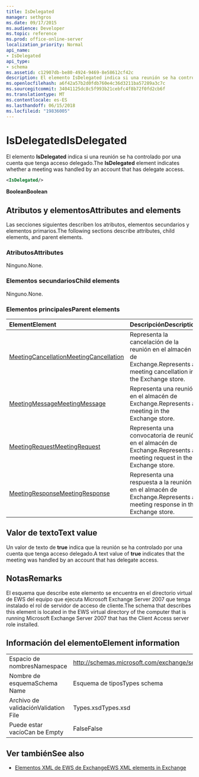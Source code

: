 ```yaml
---
title: IsDelegated
manager: sethgros
ms.date: 09/17/2015
ms.audience: Developer
ms.topic: reference
ms.prod: office-online-server
localization_priority: Normal
api_name:
- IsDelegated
api_type:
- schema
ms.assetid: c12907db-be80-4924-9469-8e58612cf42c
description: El elemento IsDelegated indica si una reunión se ha controlado por una cuenta que tenga acceso delegado.
ms.openlocfilehash: a6f42a57b2d0fdb760e4c36d3211ba57289a3c7c
ms.sourcegitcommit: 34041125dc8c5f993b21cebfc4f8b72f0fd2cb6f
ms.translationtype: MT
ms.contentlocale: es-ES
ms.lasthandoff: 06/15/2018
ms.locfileid: "19836005"
---
```

# <a name="isdelegated"></a><span data-ttu-id="d0921-103">IsDelegated</span><span class="sxs-lookup"><span data-stu-id="d0921-103">IsDelegated</span></span>

<span data-ttu-id="d0921-104">El elemento **IsDelegated** indica si una reunión se ha controlado por una cuenta que tenga acceso delegado.</span><span class="sxs-lookup"><span data-stu-id="d0921-104">The **IsDelegated** element indicates whether a meeting was handled by an account that has delegate access.</span></span> 
  
```xml
<IsDelegated/>
```

 <span data-ttu-id="d0921-105">**Boolean**</span><span class="sxs-lookup"><span data-stu-id="d0921-105">**Boolean**</span></span>
## <a name="attributes-and-elements"></a><span data-ttu-id="d0921-106">Atributos y elementos</span><span class="sxs-lookup"><span data-stu-id="d0921-106">Attributes and elements</span></span>

<span data-ttu-id="d0921-107">Las secciones siguientes describen los atributos, elementos secundarios y elementos primarios.</span><span class="sxs-lookup"><span data-stu-id="d0921-107">The following sections describe attributes, child elements, and parent elements.</span></span>
  
### <a name="attributes"></a><span data-ttu-id="d0921-108">Atributos</span><span class="sxs-lookup"><span data-stu-id="d0921-108">Attributes</span></span>

<span data-ttu-id="d0921-109">Ninguno.</span><span class="sxs-lookup"><span data-stu-id="d0921-109">None.</span></span>
  
### <a name="child-elements"></a><span data-ttu-id="d0921-110">Elementos secundarios</span><span class="sxs-lookup"><span data-stu-id="d0921-110">Child elements</span></span>

<span data-ttu-id="d0921-111">Ninguno.</span><span class="sxs-lookup"><span data-stu-id="d0921-111">None.</span></span>
  
### <a name="parent-elements"></a><span data-ttu-id="d0921-112">Elementos principales</span><span class="sxs-lookup"><span data-stu-id="d0921-112">Parent elements</span></span>

|<span data-ttu-id="d0921-113">**Element**</span><span class="sxs-lookup"><span data-stu-id="d0921-113">**Element**</span></span>|<span data-ttu-id="d0921-114">**Descripción**</span><span class="sxs-lookup"><span data-stu-id="d0921-114">**Description**</span></span>|
|:-----|:-----|
|[<span data-ttu-id="d0921-115">MeetingCancellation</span><span class="sxs-lookup"><span data-stu-id="d0921-115">MeetingCancellation</span></span>](meetingcancellation.md) <br/> |<span data-ttu-id="d0921-116">Representa la cancelación de la reunión en el almacén de Exchange.</span><span class="sxs-lookup"><span data-stu-id="d0921-116">Represents a meeting cancellation in the Exchange store.</span></span>  <br/> |
|[<span data-ttu-id="d0921-117">MeetingMessage</span><span class="sxs-lookup"><span data-stu-id="d0921-117">MeetingMessage</span></span>](meetingmessage.md) <br/> |<span data-ttu-id="d0921-118">Representa una reunión en el almacén de Exchange.</span><span class="sxs-lookup"><span data-stu-id="d0921-118">Represents a meeting in the Exchange store.</span></span>  <br/> |
|[<span data-ttu-id="d0921-119">MeetingRequest</span><span class="sxs-lookup"><span data-stu-id="d0921-119">MeetingRequest</span></span>](meetingrequest.md) <br/> |<span data-ttu-id="d0921-120">Representa una convocatoria de reunión en el almacén de Exchange.</span><span class="sxs-lookup"><span data-stu-id="d0921-120">Represents a meeting request in the Exchange store.</span></span>  <br/> |
|[<span data-ttu-id="d0921-121">MeetingResponse</span><span class="sxs-lookup"><span data-stu-id="d0921-121">MeetingResponse</span></span>](meetingresponse.md) <br/> |<span data-ttu-id="d0921-122">Representa una respuesta a la reunión en el almacén de Exchange.</span><span class="sxs-lookup"><span data-stu-id="d0921-122">Represents a meeting response in the Exchange store.</span></span>  <br/> |
   
## <a name="text-value"></a><span data-ttu-id="d0921-123">Valor de texto</span><span class="sxs-lookup"><span data-stu-id="d0921-123">Text value</span></span>

<span data-ttu-id="d0921-124">Un valor de texto de **true** indica que la reunión se ha controlado por una cuenta que tenga acceso delegado.</span><span class="sxs-lookup"><span data-stu-id="d0921-124">A text value of **true** indicates that the meeting was handled by an account that has delegate access.</span></span> 
  
## <a name="remarks"></a><span data-ttu-id="d0921-125">Notas</span><span class="sxs-lookup"><span data-stu-id="d0921-125">Remarks</span></span>

<span data-ttu-id="d0921-126">El esquema que describe este elemento se encuentra en el directorio virtual de EWS del equipo que ejecuta Microsoft Exchange Server 2007 que tenga instalado el rol de servidor de acceso de cliente.</span><span class="sxs-lookup"><span data-stu-id="d0921-126">The schema that describes this element is located in the EWS virtual directory of the computer that is running Microsoft Exchange Server 2007 that has the Client Access server role installed.</span></span>
  
## <a name="element-information"></a><span data-ttu-id="d0921-127">Información del elemento</span><span class="sxs-lookup"><span data-stu-id="d0921-127">Element information</span></span>

|||
|:-----|:-----|
|<span data-ttu-id="d0921-128">Espacio de nombres</span><span class="sxs-lookup"><span data-stu-id="d0921-128">Namespace</span></span>  <br/> |http://schemas.microsoft.com/exchange/services/2006/types  <br/> |
|<span data-ttu-id="d0921-129">Nombre de esquema</span><span class="sxs-lookup"><span data-stu-id="d0921-129">Schema Name</span></span>  <br/> |<span data-ttu-id="d0921-130">Esquema de tipos</span><span class="sxs-lookup"><span data-stu-id="d0921-130">Types schema</span></span>  <br/> |
|<span data-ttu-id="d0921-131">Archivo de validación</span><span class="sxs-lookup"><span data-stu-id="d0921-131">Validation File</span></span>  <br/> |<span data-ttu-id="d0921-132">Types.xsd</span><span class="sxs-lookup"><span data-stu-id="d0921-132">Types.xsd</span></span>  <br/> |
|<span data-ttu-id="d0921-133">Puede estar vacío</span><span class="sxs-lookup"><span data-stu-id="d0921-133">Can be Empty</span></span>  <br/> |<span data-ttu-id="d0921-134">False</span><span class="sxs-lookup"><span data-stu-id="d0921-134">False</span></span>  <br/> |
   
## <a name="see-also"></a><span data-ttu-id="d0921-135">Ver también</span><span class="sxs-lookup"><span data-stu-id="d0921-135">See also</span></span>



- [<span data-ttu-id="d0921-136">Elementos XML de EWS de Exchange</span><span class="sxs-lookup"><span data-stu-id="d0921-136">EWS XML elements in Exchange</span></span>](ews-xml-elements-in-exchange.md)

